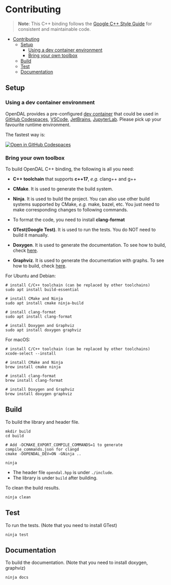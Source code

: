 # Contributing

> **Note**: This C++ binding follows the [Google C++ Style Guide](https://google.github.io/styleguide/cppguide.html) for consistent and maintainable code.

- [Contributing](#contributing)
  - [Setup](#setup)
    - [Using a dev container environment](#using-a-dev-container-environment)
    - [Bring your own toolbox](#bring-your-own-toolbox)
  - [Build](#build)
  - [Test](#test)
  - [Documentation](#documentation)

## Setup

### Using a dev container environment

OpenDAL provides a pre-configured [dev container](https://containers.dev/) that could be used in [GitHub Codespaces](https://github.com/features/codespaces), [VSCode](https://code.visualstudio.com/), [JetBrains](https://www.jetbrains.com/remote-development/gateway/), [JupyterLab](https://jupyterlab.readthedocs.io/en/stable/). Please pick up your favourite runtime environment.

The fastest way is:

[![Open in GitHub Codespaces](https://github.com/codespaces/badge.svg)](https://codespaces.new/apache/opendal?quickstart=1&machine=standardLinux32gb)

### Bring your own toolbox

To build OpenDAL C++ binding, the following is all you need:

- **C++ toolchain** that supports **c++17**, _e.g._ clang++ and g++

- **CMake**. It is used to generate the build system.

- **Ninja**. It is used to build the project. You can also use other build systems supported by CMake, _e.g._ make, bazel, etc. You just need to make corresponding changes to following commands.

- To format the code, you need to install **clang-format**

- **GTest(Google Test)**. It is used to run the tests. You do NOT need to build it manually.

- **Doxygen**. It is used to generate the documentation. To see how to build, check [here](https://www.doxygen.nl/manual/install.html).

- **Graphviz**. It is used to generate the documentation with graphs. To see how to build, check [here](https://graphviz.org/download/).

For Ubuntu and Debian:

```shell
# install C/C++ toolchain (can be replaced by other toolchains)
sudo apt install build-essential

# install CMake and Ninja
sudo apt install cmake ninja-build

# install clang-format
sudo apt install clang-format

# install Doxygen and Graphviz
sudo apt install doxygen graphviz
```

For macOS:

```shell
# install C/C++ toolchain (can be replaced by other toolchains)
xcode-select --install

# install CMake and Ninja
brew install cmake ninja

# install clang-format
brew install clang-format

# install Doxygen and Graphviz
brew install doxygen graphviz
```

## Build

To build the library and header file.

```shell
mkdir build
cd build

# Add -DCMAKE_EXPORT_COMPILE_COMMANDS=1 to generate compile_commands.json for clangd
cmake -DOPENDAL_DEV=ON -GNinja .. 

ninja
```

- The header file `opendal.hpp` is under `./include`.
- The library is under `build` after building.

To clean the build results.

```shell
ninja clean
```

## Test

To run the tests. (Note that you need to install GTest)

```shell
ninja test
```

## Documentation

To build the documentation. (Note that you need to install doxygen, graphviz)

```shell
ninja docs
```
